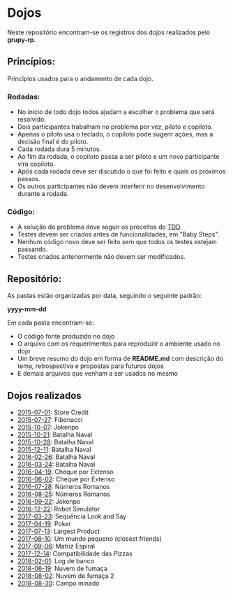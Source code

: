 # Dojos

Neste repositório encontram-se os registros dos dojos realizados pelo **grupy-rp**.

## Princípios:

Princípios usados para o andamento de cada dojo.

### Rodadas:

* No início de todo dojo todos ajudam a escolher o problema que será resolvido.
* Dois participantes trabalham no problema por vez, piloto e copiloto.
* Apenas o piloto usa o teclado, o copiloto pode sugerir ações, mas a decisão final é do piloto.
* Cada rodada dura 5 minutos.
* Ao fim da rodada, o copiloto passa a ser piloto e um novo participante vira copiloto.
* Após cada rodada deve ser discutido o que foi feito e quais os próximos passos.
* Os outros participantes não devem interferir no desenvolvimento durante a rodada.

### Código:

* A solução do problema deve seguir os preceitos do [TDD](https://pt.wikipedia.org/wiki/Test_Driven_Development).
* Testes devem ser criados antes de funcionalidades, em "Baby Steps".
* Nenhum código novo deve ser feito sem que todos os testes estejam passando.
* Testes criados anteriormente não devem ser modificados.

## Repositório:

As pastas estão organizadas por data, seguindo o seguinte padrão:

**yyyy-mm-dd**

Em cada pasta encontram-se:

* O código fonte produzido no dojo
* O arquivo com os requerimentos para reproduzir o ambiente usado no dojo
* Um breve resumo do dojo em forma de **README.md** com descrição do tema, retrospectiva e propostas para futuros dojos
* E demais arquivos que venham a ser usados no mesmo

## Dojos realizados

* [2015-07-01](2015-07-01): Store Credit
* [2015-07-27](2015-07-27): Fibonacci
* [2015-10-07](2015-10-07): Jokenpo
* [2015-10-21](2015-10-21): Batalha Naval
* [2015-10-28](2015-10-28): Batalha Naval
* [2015-12-11](2015-12-11): Batalha Naval
* [2016-02-26](2016-02-26): Batalha Naval
* [2016-03-24](2016-03-24): Batalha Naval
* [2016-04-19](2016-04-19): Cheque por Extenso
* [2016-06-02](2016-06-02): Cheque por Extenso
* [2016-07-28](2016-07-28): Números Romanos
* [2016-08-25](2016-08-25): Números Romanos
* [2016-09-22](2016-09-22): Jokenpo
* [2016-12-22](2016-12-22): Robot Simulator
* [2017-03-23](2017-03-23): Sequência Look and Say
* [2017-04-19](2017-04-19): Poker
* [2017-07-13](2017-07-13): Largest Product
* [2017-08-10](2017-08-10): Um mundo pequeno (closest friends)
* [2017-09-06](2017-09-06): Matriz Espiral
* [2017-12-14](2017-12-14): Compatibilidade das Pizzas
* [2018-02-01](2018-02-01): Log de banco
* [2018-06-19](2018-06-19): Nuvem de fumaça
* [2018-08-02](2018-08-02): Nuvem de fumaça 2
* [2018-08-30](2018-08-30): Campo minado


